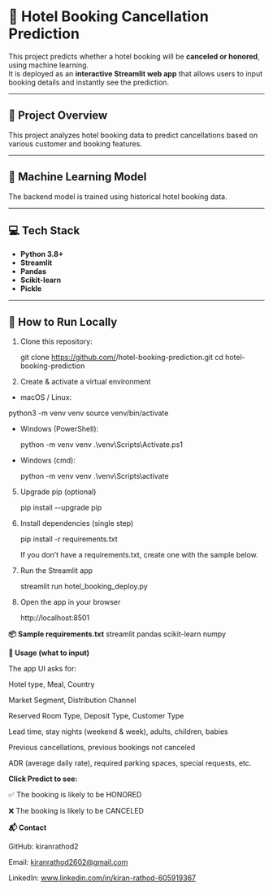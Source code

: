 # 🏨 **Hotel Booking Cancellation Prediction**

This project predicts whether a hotel booking will be **canceled or honored**, using machine learning.  
It is deployed as an **interactive Streamlit web app** that allows users to input booking details and instantly see the prediction.

---

## 🚀 **Project Overview**

This project analyzes hotel booking data to predict cancellations based on various customer and booking features.

---

## 🧠 **Machine Learning Model**

The backend model is trained using historical hotel booking data.

---

## 💻 **Tech Stack**

- **Python 3.8+**
- **Streamlit**
- **Pandas**
- **Scikit-learn**
- **Pickle**

---

## 🧾 **How to Run Locally**

1. Clone this repository:
   
   git clone https://github.com/<your-username>/hotel-booking-prediction.git
   cd hotel-booking-prediction
   
2. Create & activate a virtual environment

 -  macOS / Linux:

   python3 -m venv venv
   source venv/bin/activate

 - Windows (PowerShell):

   python -m venv venv
   .\venv\Scripts\Activate.ps1


 - Windows (cmd):

   python -m venv venv
   .\venv\Scripts\activate


5. Upgrade pip (optional)

   pip install --upgrade pip


6. Install dependencies (single step)

   pip install -r requirements.txt


   If you don’t have a requirements.txt, create one with the sample below.

7. Run the Streamlit app

   streamlit run hotel_booking_deploy.py


8. Open the app in your browser

   http://localhost:8501

**📦 Sample requirements.txt**
streamlit
pandas
scikit-learn
numpy


**🧩 Usage (what to input)**

The app UI asks for:

Hotel type, Meal, Country

Market Segment, Distribution Channel

Reserved Room Type, Deposit Type, Customer Type

Lead time, stay nights (weekend & week), adults, children, babies

Previous cancellations, previous bookings not canceled

ADR (average daily rate), required parking spaces, special requests, etc.

**Click Predict to see:**

✅ The booking is likely to be HONORED

❌ The booking is likely to be CANCELED

**📬 Contact**

GitHub: kiranrathod2

Email: kiranrathod2602@gmail.com

LinkedIn: www.linkedin.com/in/kiran-rathod-605919367


